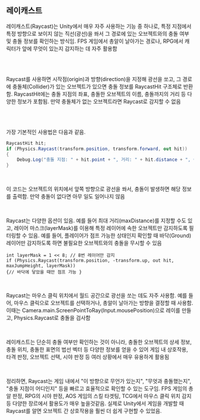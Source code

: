 ## 레이캐스트
레이캐스트(Raycast)는 Unity에서 매우 자주 사용하는 기능 중 하나로, 특정 지점에서 특정 방향으로 보이지 않는 직선(광선)을 쏴서 그 경로에 있는 오브젝트와의 충돌 여부 및 충돌 정보를 확인하는 방식임. FPS 게임에서 총알이 날아가는 경로나, RPG에서 캐릭터가 앞에 무엇이 있는지 감지하는 데 자주 활용함

<br>
<br>


Raycast를 사용하면 시작점(origin)과 방향(direction)을 지정해 광선을 쏘고, 그 경로에 충돌체(Collider)가 있는 오브젝트가 있으면 충돌 정보를 RaycastHit 구조체로 반환함. RaycastHit에는 충돌 지점의 좌표, 충돌한 오브젝트의 이름, 충돌까지의 거리 등 다양한 정보가 포함됨. 만약 충돌체가 없는 오브젝트라면 Raycast로 감지할 수 없음

<br>
<br>


가장 기본적인 사용법은 다음과 같음.

```cs
RaycastHit hit;
if (Physics.Raycast(transform.position, transform.forward, out hit)) 
{
    Debug.Log("충돌 지점: " + hit.point + ", 거리: " + hit.distance + ", 이름: " +      hit.collider.name);
}
```
<Br>

이 코드는 오브젝트의 위치에서 앞쪽 방향으로 광선을 쏴서, 충돌이 발생하면 해당 정보를 출력함. 만약 충돌이 없다면 아무 일도 일어나지 않음

<br>

Raycast는 다양한 옵션이 있음. 예를 들어 최대 거리(maxDistance)를 지정할 수도 있고, 레이어 마스크(layerMask)를 이용해 특정 레이어에 속한 오브젝트만 감지하도록 필터링할 수 있음. 예를 들어, 플레이어가 점프 가능한 상태인지 확인할 때 바닥(Ground) 레이어만 감지하도록 하면 불필요한 오브젝트와의 충돌을 무시할 수 있음
<br>

```
int layerMask = 1 << 8; // 8번 레이어만 감지
if (Physics.Raycast(transform.position, -transform.up, out hit, maxJumpHeight, layerMask)) 
{// 바닥에 닿았을 때만 점프 가능 }
```

<br>

Raycast는 마우스 클릭 위치에서 월드 공간으로 광선을 쏘는 데도 자주 사용함. 예를 들어, 마우스 클릭으로 오브젝트를 선택하거나, 총알이 날아가는 방향을 결정할 때 사용함. 이때는 Camera.main.ScreenPointToRay(Input.mousePosition)으로 레이를 만들고, Physics.Raycast로 충돌을 검사함

<br>

레이캐스트는 단순히 충돌 여부만 확인하는 것이 아니라, 충돌한 오브젝트의 상세 정보, 충돌 위치, 충돌한 표면의 법선 벡터 등 다양한 정보를 얻을 수 있어 게임 내 상호작용, 타격 판정, 오브젝트 선택, 시야 판정 등 여러 상황에서 매우 유용하게 활용됨

<Br>

정리하면, Raycast는 게임 내에서 "이 방향으로 무언가 있는지", "무엇과 충돌했는지", "충돌 지점이 어디인지" 등을 빠르고 효율적으로 확인할 수 있는 도구임. FPS 게임의 총알 판정, RPG의 시야 판정, AOS 게임의 스킬 타겟팅, TCG에서 마우스 클릭 위치 감지 등 다양한 장르에서 활용도가 매우 높을것같음. 실제로 Unity에서 게임을 개발할 때 Raycast를 알면 오브젝트 간 상호작용을 훨씬 더 쉽게 구현할 수 있었음.

<br>
